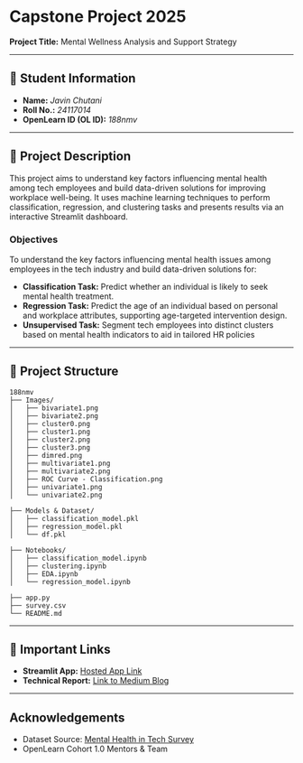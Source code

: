 # Capstone Project 2025  
**Project Title:** Mental Wellness Analysis and Support Strategy 

---

## 🧾 Student Information  
- **Name:** *Javin Chutani*  
- **Roll No.:** *24117014*  
- **OpenLearn ID (OL ID):** *188nmv*  

---

## 📝 Project Description  
This project aims to understand key factors influencing mental health among tech employees and build data-driven solutions for improving workplace well-being. It uses machine learning techniques to perform classification, regression, and clustering tasks and presents results via an interactive Streamlit dashboard.

### **Objectives**
To understand the key factors influencing mental health issues among employees in the tech industry and
build data-driven solutions for:
- **Classification Task:** Predict whether an individual is likely to seek mental health treatment.
- **Regression Task:** Predict the age of an individual based on personal and workplace attributes, supporting age-targeted intervention design.
- **Unsupervised Task:** Segment tech employees into distinct clusters based on mental health indicators to aid in tailored HR policies

---

## 📂 Project Structure  
```
188nmv
├── Images/                            
│   ├── bivariate1.png
│   ├── bivariate2.png
│   ├── cluster0.png
│   ├── cluster1.png
│   ├── cluster2.png
│   ├── cluster3.png
│   ├── dimred.png
│   ├── multivariate1.png
│   ├── multivariate2.png
│   ├── ROC Curve - Classification.png
│   ├── univariate1.png
│   └── univariate2.png

├── Models & Dataset/                 
│   ├── classification_model.pkl
│   ├── regression_model.pkl
│   └── df.pkl                
       
├── Notebooks/                       
│   ├── classification_model.ipynb
│   ├── clustering.ipynb
│   ├── EDA.ipynb
│   └── regression_model.ipynb

├── app.py                            
├── survey.csv                        
└── README.md                         

```
---

## 🔗 Important Links  
- **Streamlit App:** [Hosted App Link](https://openlearn-capstoneproject-188nmv.streamlit.app/)
- **Technical Report:** [Link to Medium Blog](https://medium.com/@javin.chutani/mental-health-in-tech-a-machine-learning-approach-to-understanding-and-predicting-support-needs-35e86f5bc86f) 

---

## Acknowledgements
- Dataset Source: [Mental Health in Tech Survey](https://www.kaggle.com/datasets/osmi/mental-health-in-tech-survey)
- OpenLearn Cohort 1.0 Mentors & Team

